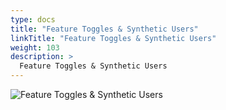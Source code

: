 ```yaml
---
type: docs
title: "Feature Toggles & Synthetic Users"
linkTitle: "Feature Toggles & Synthetic Users"
weight: 103
description: >
  Feature Toggles & Synthetic Users
---
```


![Feature Toggles & Synthetic Users](/images/bootcamp-slides/microservices-bootcamp/Slide103.PNG)

